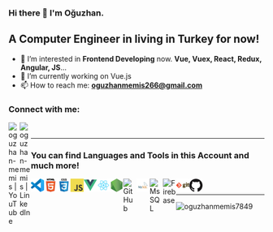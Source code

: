 ### Hi there 👋 I'm Oğuzhan.

## A Computer Engineer in living in Turkey for now!

- 👀 I’m interested in **Frontend Developing** now. **Vue, Vuex, React, Redux, Angular, JS**... 
- 🔭 I’m currently working on Vue.js
- 📫 How to reach me: **oguzhanmemis266@gmail.com** 


### Connect with me:

[<img align="left" alt="oguzhan-memis | YouTube" width="22px" src="https://cdn.jsdelivr.net/npm/simple-icons@v3/icons/youtube.svg" />](https://www.youtube.com/channel/UClRbogMiRtiVpVRseePpKIQ/featured)
[<img align="left" alt="oguzhan-memis | LinkedIn" width="22px" src="https://cdn.jsdelivr.net/npm/simple-icons@v3/icons/linkedin.svg" />](https://www.linkedin.com/in/o%C4%9Fuzhan-memi%C5%9F-3853b71b0/)

<br/>

---
### You can find Languages and Tools in this Account and much more!

<img align="left" alt="Visual Studio Code" width="26px" src="https://raw.githubusercontent.com/github/explore/80688e429a7d4ef2fca1e82350fe8e3517d3494d/topics/visual-studio-code/visual-studio-code.png" />
<img align="left" alt="HTML5" width="26px" src="https://raw.githubusercontent.com/github/explore/80688e429a7d4ef2fca1e82350fe8e3517d3494d/topics/html/html.png" />
<img align="left" alt="CSS3" width="26px" src="https://raw.githubusercontent.com/github/explore/80688e429a7d4ef2fca1e82350fe8e3517d3494d/topics/css/css.png" />
<img align="left" alt="JavaScript" width="26px" src="https://raw.githubusercontent.com/github/explore/80688e429a7d4ef2fca1e82350fe8e3517d3494d/topics/javascript/javascript.png" />
<img align="left" alt="Vue" width="26px" src="https://raw.githubusercontent.com/github/explore/80688e429a7d4ef2fca1e82350fe8e3517d3494d/topics/vue/vue.png" />
<img align="left" alt="React" width="26px" src="https://raw.githubusercontent.com/github/explore/80688e429a7d4ef2fca1e82350fe8e3517d3494d/topics/react/react.png" />
<img align="left" alt="Node.js" width="26px" src="https://raw.githubusercontent.com/github/explore/80688e429a7d4ef2fca1e82350fe8e3517d3494d/topics/nodejs/nodejs.png" />
<img align="left" alt="GitHub" width="26px" src="http://assets.stickpng.com/images/5848152fcef1014c0b5e4967.png" />
<img align="left" alt="MySQL" width="26px" src="https://raw.githubusercontent.com/github/explore/80688e429a7d4ef2fca1e82350fe8e3517d3494d/topics/mysql/mysql.png" />
<img align="left" alt="MsSQL" width="26px" src="https://miro.medium.com/max/1400/1*sluuRP9RbH3MPqzbFNLEmQ.png" />
<img align="left" alt="Firebase" width="26px" src="https://cdn.dribbble.com/users/528264/screenshots/3140440/firebase_logo.png" />
<img align="left" alt="Git" width="26px" src="https://raw.githubusercontent.com/github/explore/80688e429a7d4ef2fca1e82350fe8e3517d3494d/topics/git/git.png" />
<img align="left" alt="GitHub" width="26px" src="https://raw.githubusercontent.com/github/explore/78df643247d429f6cc873026c0622819ad797942/topics/github/github.png" />


<br />

---
<p><img align="left" src="https://github-readme-stats.vercel.app/api/top-langs?username=oguzhanmemis7849&show_icons=true&locale=en&layout=compact" alt="oguzhanmemis7849" /></p>
<br />

